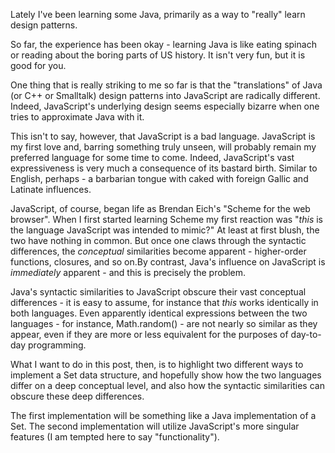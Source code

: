 Lately I've been learning some Java, primarily as a way to "really" learn design patterns.

So far, the experience has been okay - learning Java is like eating spinach or reading about the boring parts of US history. It isn't very fun, but it is good for you.

One thing that is really striking to me so far is that the "translations" of Java (or C++ or Smalltalk) design patterns into JavaScript are radically different. Indeed, JavaScript's underlying design seems especially bizarre when one tries to approximate Java with it.

This isn't to say, however, that JavaScript is a bad language. JavaScript is my first love and, barring something truly unseen, will probably remain my preferred language for some time to come. Indeed, JavaScript's vast expressiveness is very much a consequence of its bastard birth. Similar to English, perhaps - a barbarian tongue with caked with foreign Gallic and Latinate influences.

JavaScript, of course, began life as Brendan Eich's "Scheme for the web browser". When I first started learning Scheme my first reaction was "*this* is the language JavaScript was intended to mimic?" At least at first blush, the two have nothing in common. But once one claws through the syntactic differences, the *conceptual* similarities become apparent - higher-order functions, closures, and so on.By contrast, Java's influence on JavaScript is *immediately* apparent - and this is precisely the problem.

Java's syntactic similarities to JavaScript obscure their vast conceptual differences - it is easy to assume, for instance that *this* works identically in both languages. Even apparently identical expressions between the two languages - for instance, Math.random() - are not nearly so similar as they appear, even if they are more or less equivalent for the purposes of day-to-day programming.

What I want to do in this post, then, is to highlight two different ways to implement a Set data structure, and hopefully show how the two languages differ on a deep conceptual level, and also how the syntactic similarities can obscure these deep differences.

The first implementation will be something like a Java implementation of a Set. The second implementation will utilize JavaScript's more singular features (I am tempted here to say "functionality").